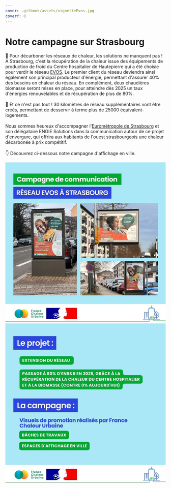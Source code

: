 ```yaml
---
cover: .gitbook/assets/vignetteEvos.jpg
coverY: 0
---
```


# Notre campagne sur Strasbourg

🍃 Pour décarboner les réseaux de chaleur, les solutions ne manquent pas ! A Strasbourg, c'est la récupération de la chaleur issue des équipements de production de froid du Centre hospitalier de Hautepierre qui a été choisie pour verdir le réseau [EVOS](<README (1).md>). Le premier client du réseau deviendra ainsi également son principal producteur d'énergie, permettant d'assurer 40% des besoins en chaleur du réseau. En complément, deux chaudières biomasse seront mises en place, pour atteindre dès 2025 un taux d'énergies renouvelables et de récupération de plus de 80%.\
\
🔨 Et ce n'est pas tout ! 30 kilomètres de réseau supplémentaires vont être créés, permettant de desservir à terme plus de 25000 équivalent-logements.\
\
Nous sommes heureux d'accompagner l'[Eurométropole de Strasbourg](des-reseaux-vertueux.md) et son délégataire ENGIE Solutions dans la communication autour de ce projet d'envergure, qui offrira aux habitants de l'ouest strasbourgeois une chaleur décarbonée à prix compétitif.\
\
👇 Découvrez ci-dessous notre campagne d'affichage en ville.

![](.gitbook/assets/evos01.jpg)![](.gitbook/assets/evos2.jpg)

